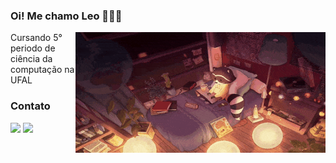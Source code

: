 ### Oi! Me chamo Leo 👋🙋‍♂️


<img align="right" height="193" width="400" alt="Leo-gif" src="/to_readme/guaxinim.gif">


<p>Cursando 5° periodo de ciência da computação na UFAL</p>

<h3>Contato</h3>

<div>
    <a href="mailto:contato@leosmc13@gmail.com"><img src="https://img.shields.io/badge/Gmail-D14836?style=for-the-badge&logo=gmail&logoColor=white"></a>
    <a href="https://www.linkedin.com/in/leonardo-vinicius-wanderley/"><img src="https://img.shields.io/badge/LinkedIn-0077B5?style=for-the-badge&logo=linkedin&logoColor=white"></a>
</div>

